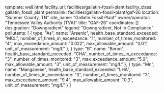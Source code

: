 template: well.html
facility_url: facilities/gallatin-fossil-plant
facility_class: gallatin_fossil_plant
permalink: facilities/gallatin-fossil-plant/gaf-26
location: "Sumner County, TN"
site_name: "Gallatin Fossil Plant"
owner/operator: "Tennessee Valley Authority (TVA)"
title: "GAF-26"
coordinates: []
designation: "Downgradient"
legend: "Downgradient, Not In Compliance"
pollutants: [
  {
  type: "As",
  name: "Arsenic",
  health_base_standard_exceeded: "MCL",
  number_of_times_in_exceedance: "1",
  number_of_times_monitored: "4",
  max_exceedance_amount: "0.022",
  max_allowable_amount: "0.01",
  unit_of_measurement: "mg/L"
  },
  {
  type: "B",
  name: "Boron",
  health_base_standard_exceeded: "CHA",
  number_of_times_in_exceedance: "3",
  number_of_times_monitored: "3",
  max_exceedance_amount: "5.9",
  max_allowable_amount: "3",
  unit_of_measurement: "mg/L"
  },
  {
  type: "Mn",
  name: "Manganese",
  health_base_standard_exceeded: "LHA",
  number_of_times_in_exceedance: "3",
  number_of_times_monitored: "3",
  max_exceedance_amount: "9.4",
  max_allowable_amount: "0.3",
  unit_of_measurement: "mg/L"
  }
]
